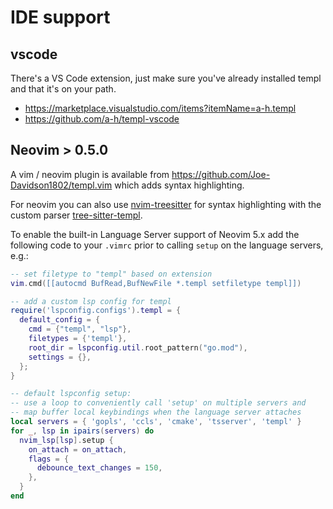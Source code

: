 # IDE support

## vscode

There's a VS Code extension, just make sure you've already installed templ and that it's on your path. 

* https://marketplace.visualstudio.com/items?itemName=a-h.templ
* https://github.com/a-h/templ-vscode

## Neovim &gt; 0.5.0

A vim / neovim plugin is available from https://github.com/Joe-Davidson1802/templ.vim which adds syntax highlighting.

For neovim you can also use [nvim-treesitter](https://github.com/nvim-treesitter/nvim-treesitter) for syntax highlighting with the custom parser [tree-sitter-templ](https://github.com/vrischmann/tree-sitter-templ).

To enable the built-in Language Server support of Neovim 5.x add the following code to your `.vimrc` prior to calling `setup` on the language servers, e.g.:

```lua
-- set filetype to "templ" based on extension
vim.cmd([[autocmd BufRead,BufNewFile *.templ setfiletype templ]])

-- add a custom lsp config for templ
require('lspconfig.configs').templ = {
  default_config = {
    cmd = {"templ", "lsp"},
    filetypes = {'templ'},
    root_dir = lspconfig.util.root_pattern("go.mod"),
    settings = {},
  };
}

-- default lspconfig setup:
-- use a loop to conveniently call 'setup' on multiple servers and
-- map buffer local keybindings when the language server attaches
local servers = { 'gopls', 'ccls', 'cmake', 'tsserver', 'templ' }
for _, lsp in ipairs(servers) do
  nvim_lsp[lsp].setup {
    on_attach = on_attach,
    flags = {
      debounce_text_changes = 150,
    },
  }
end
```
